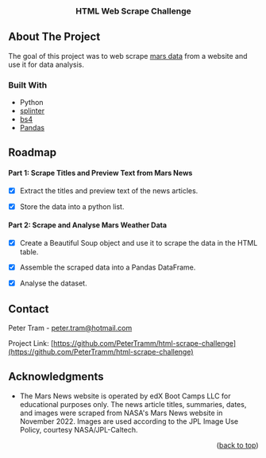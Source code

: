  <!-- Improved compatibility of back to top link: See: https://github.com/othneildrew/Best-README-Template/pull/73 -->
<a name="readme-top"></a>


<h3 align="center">HTML Web Scrape Challenge</h3>

  <p align="center">
  </p>

<!-- ABOUT THE PROJECT -->
## About The Project

The goal of this project was to web scrape [mars data](https://static.bc-edx.com/data/web/mars_news/index.html) from a website and use it for data analysis.

### Built With

* Python
* [splinter](https://splinter.readthedocs.io/en/stable/)
* [bs4](https://pypi.org/project/beautifulsoup4/)
* [Pandas](https://pandas.pydata.org/)

<!-- ROADMAP -->
## Roadmap

#### Part 1: Scrape Titles and Preview Text from Mars News
- [x] Extract the titles and preview text of the news articles.

- [x] Store the data into a python list.

#### Part 2: Scrape and Analyse Mars Weather Data
- [x] Create a Beautiful Soup object and use it to scrape the data in the HTML table.

- [x] Assemble the scraped data into a Pandas DataFrame.

- [x] Analyse the dataset.

<!-- CONTACT -->
## Contact

Peter Tram  - peter.tram@hotmail.com

Project Link: [https://github.com/PeterTramm/html-scrape-challenge](https://github.com/PeterTramm/html-scrape-challenge)

<!-- ACKNOWLEDGMENTS -->
## Acknowledgments

* The Mars News website is operated by edX Boot Camps LLC for educational purposes only. The news article titles, summaries, dates, and images were scraped from NASA's Mars News website in November 2022. Images are used according to the JPL Image Use Policy, courtesy NASA/JPL-Caltech.

<p align="right">(<a href="#readme-top">back to top</a>)</p>